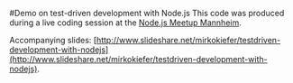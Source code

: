 #Demo on test-driven development with Node.js
This code was produced during a live coding session at the [Node.js Meetup Mannheim](http://www.meetup.com/node-js-Mannheim/events/220111131/).

Accompanying slides: [http://www.slideshare.net/mirkokiefer/testdriven-development-with-nodejs](http://www.slideshare.net/mirkokiefer/testdriven-development-with-nodejs).
